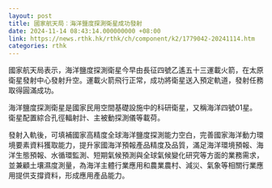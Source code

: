 ```yaml
---
layout: post
title: 國家航天局︰海洋鹽度探測衛星成功發射
date: 2024-11-14 08:43:14.000000000 +08:00
link: https://news.rthk.hk/rthk/ch/component/k2/1779042-20241114.htm
categories: rthk
---
```


國家航天局表示，海洋鹽度探測衛星今早由長征四號乙遙五十三運載火箭，在太原衛星發射中心發射升空。運載火箭飛行正常，成功將衛星送入預定軌道，發射任務取得圓滿成功。

海洋鹽度探測衛星是國家民用空間基礎設施中的科研衛星，又稱海洋四號01星。衛星配置綜合孔徑輻射計、主被動探測儀等載荷。

發射入軌後，可填補國家高精度全球海洋鹽度探測能力空白，完善國家海洋動力環境要素資料獲取能力，提升家國海洋預報產品精度及品質，滿足海洋環境預報、海洋生態預報、水循環監測、短期氣候預測與全球氣候變化研究等方面的業務需求，並兼顧土壤濕度測量，為海洋主體行業應用和農業農村、減災、氣象等相關行業應用提供支撐資料，形成應用產品能力。
